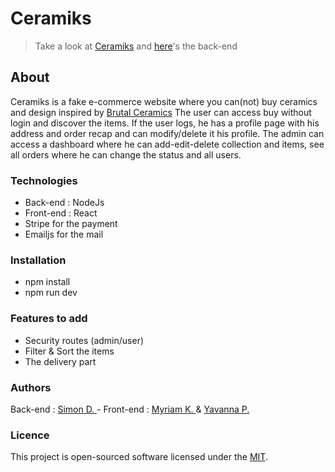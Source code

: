 # Ceramiks
> Take a look at [Ceramiks](https://main--ceramiks.netlify.app/)
> and [here](https://github.com/SimonDeclairfayt/eCommerce-backend)'s the back-end

## About
Ceramiks is a fake e-commerce website where you can(not) buy ceramics and design inspired by [Brutal Ceramics](https://brutalceramics.com/)
The user can access buy without login and discover the items.
If the user logs, he has a profile page with his address and order recap and can modify/delete it his profile.
The admin can access a dashboard where he can add-edit-delete collection and items, see all orders where he can change the status and all users.

### Technologies
- Back-end : NodeJs
- Front-end : React
- Stripe for the payment
- Emailjs for the mail

### Installation
- npm install
- npm run dev

### Features to add
- Security routes (admin/user)
- Filter & Sort the items
- The delivery part

### Authors
Back-end : [Simon D. ](https://github.com/SimonDeclairfayt) - Front-end : [Myriam K. ](https://github.com/Myriiam) & [Yavanna P.](https://github.com/Vanyl)

### Licence
This project is open-sourced software licensed under the [MIT](https://opensource.org/license/MIT).
